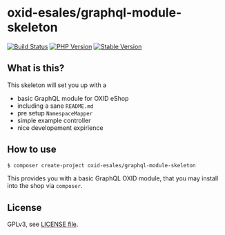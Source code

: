 # oxid-esales/graphql-module-skeleton


[![Build Status](https://img.shields.io/travis/com/OXID-eSales/graphql-module-skeleton/master.svg?style=for-the-badge&logo=travis)](https://travis-ci.com/OXID-eSales/graphql-module-skeleton) [![PHP Version](https://img.shields.io/packagist/php-v/oxid-esales/graphql-module-skeleton.svg?style=for-the-badge)](https://github.com/oxid-esales/graphql-module-skeleton) [![Stable Version](https://img.shields.io/packagist/v/oxid-esales/graphql-module-skeleton.svg?style=for-the-badge&label=latest)](https://packagist.org/packages/oxid-esales/graphql-module-skeleton)

## What is this?

This skeleton will set you up with a

- basic GraphQL module for OXID eShop
- including a sane `README.md`
- pre setup `NamespaceMapper`
- simple example controller
- nice developement expirience

## How to use

```bash
$ composer create-project oxid-esales/graphql-module-skeleton
```

This provides you with a basic GraphQL OXID module, that you may install into the shop via `composer`.

## License

GPLv3, see [LICENSE file](LICENSE).

